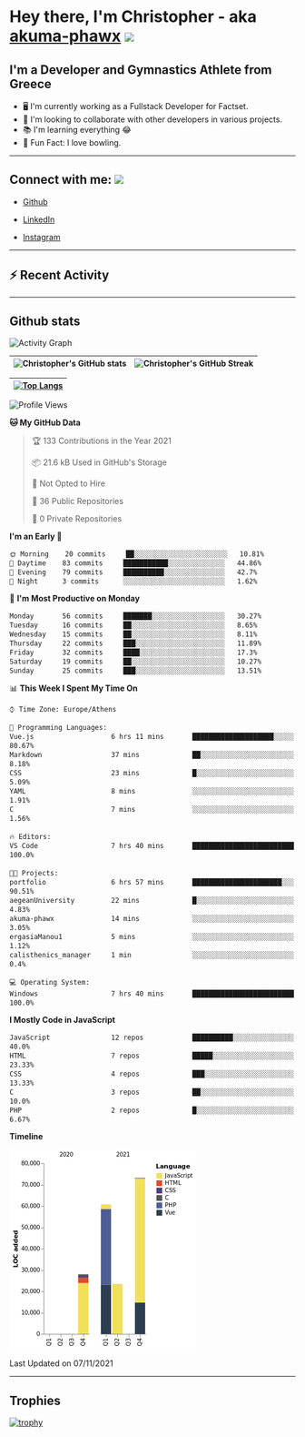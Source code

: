 # Hey there, I'm Christopher - aka [akuma-phawx](https://github.com/akuma-phawx) <img src = "https://raw.githubusercontent.com/MartinHeinz/MartinHeinz/master/wave.gif" width = 50px>

## I'm a Developer and Gymnastics Athlete from Greece

- 🖥️ I'm currently working as a Fullstack Developer for Factset.
- 🤲 I'm looking to collaborate with other developers in various projects.
- 📚 I'm learning everything 😂
- 🎳 Fun Fact: I love bowling.

---

## Connect with me: <img src='https://raw.githubusercontent.com/ShahriarShafin/ShahriarShafin/main/Assets/handshake.gif' width="100px">

- [Github](https://github.com/akuma-phawx)

- [LinkedIn](https://www.linkedin.com/in/christopher-vradis-3b9a68151/)

- [Instagram](https://www.instagram.com/chris.vrd_sw/)

---

## ⚡ Recent Activity

<!--START_SECTION:activity-->
<!--END_SECTION:activity-->

---

## Github stats

![Activity Graph](https://activity-graph.herokuapp.com/graph?username=akuma-phawx&theme=dracula)

| ![Christopher's GitHub stats](https://github-readme-stats.vercel.app/api?username=akuma-phawx&show_icons=true&theme=dracula) | ![Christopher's GitHub Streak](https://github-readme-streak-stats.herokuapp.com/?user=akuma-phawx&theme=dracula) |
| ---------------------------------------------------------------------------------------------------------------------------- | ---------------------------------------------------------------------------------------------------------------- |

| [![Top Langs](https://github-readme-stats.vercel.app/api/top-langs/?username=akuma-phawx&show_icons=true&theme=radical)](https://github.com/akuma-phawx/github-readme-stats) |
| ---------------------------------------------------------------------------------------------------------------------------------------------------------------------------- |

<!--START_SECTION:waka-->
![Profile Views](http://img.shields.io/badge/Profile%20Views-1-blue)

**🐱 My GitHub Data** 

> 🏆 133 Contributions in the Year 2021
 > 
> 📦 21.6 kB Used in GitHub's Storage 
 > 
> 🚫 Not Opted to Hire
 > 
> 📜 36 Public Repositories 
 > 
> 🔑 0 Private Repositories  
 > 
**I'm an Early 🐤** 

```text
🌞 Morning    20 commits     ██░░░░░░░░░░░░░░░░░░░░░░░   10.81% 
🌆 Daytime    83 commits     ███████████░░░░░░░░░░░░░░   44.86% 
🌃 Evening    79 commits     ██████████░░░░░░░░░░░░░░░   42.7% 
🌙 Night      3 commits      ░░░░░░░░░░░░░░░░░░░░░░░░░   1.62%

```
📅 **I'm Most Productive on Monday** 

```text
Monday       56 commits     ███████░░░░░░░░░░░░░░░░░░   30.27% 
Tuesday      16 commits     ██░░░░░░░░░░░░░░░░░░░░░░░   8.65% 
Wednesday    15 commits     ██░░░░░░░░░░░░░░░░░░░░░░░   8.11% 
Thursday     22 commits     ███░░░░░░░░░░░░░░░░░░░░░░   11.89% 
Friday       32 commits     ████░░░░░░░░░░░░░░░░░░░░░   17.3% 
Saturday     19 commits     ██░░░░░░░░░░░░░░░░░░░░░░░   10.27% 
Sunday       25 commits     ███░░░░░░░░░░░░░░░░░░░░░░   13.51%

```


📊 **This Week I Spent My Time On** 

```text
⌚︎ Time Zone: Europe/Athens

💬 Programming Languages: 
Vue.js                   6 hrs 11 mins       ████████████████████░░░░░   80.67% 
Markdown                 37 mins             ██░░░░░░░░░░░░░░░░░░░░░░░   8.18% 
CSS                      23 mins             █░░░░░░░░░░░░░░░░░░░░░░░░   5.09% 
YAML                     8 mins              ░░░░░░░░░░░░░░░░░░░░░░░░░   1.91% 
C                        7 mins              ░░░░░░░░░░░░░░░░░░░░░░░░░   1.56%

🔥 Editors: 
VS Code                  7 hrs 40 mins       █████████████████████████   100.0%

🐱‍💻 Projects: 
portfolio                6 hrs 57 mins       ██████████████████████░░░   90.51% 
aegeanUniversity         22 mins             █░░░░░░░░░░░░░░░░░░░░░░░░   4.83% 
akuma-phawx              14 mins             ░░░░░░░░░░░░░░░░░░░░░░░░░   3.05% 
ergasiaManou1            5 mins              ░░░░░░░░░░░░░░░░░░░░░░░░░   1.12% 
calisthenics_manager     1 min               ░░░░░░░░░░░░░░░░░░░░░░░░░   0.4%

💻 Operating System: 
Windows                  7 hrs 40 mins       █████████████████████████   100.0%

```

**I Mostly Code in JavaScript** 

```text
JavaScript               12 repos            ██████████░░░░░░░░░░░░░░░   40.0% 
HTML                     7 repos             █████░░░░░░░░░░░░░░░░░░░░   23.33% 
CSS                      4 repos             ███░░░░░░░░░░░░░░░░░░░░░░   13.33% 
C                        3 repos             ██░░░░░░░░░░░░░░░░░░░░░░░   10.0% 
PHP                      2 repos             █░░░░░░░░░░░░░░░░░░░░░░░░   6.67%

```


**Timeline**

![Chart not found](https://raw.githubusercontent.com/akuma-phawx/akuma-phawx/main/charts/bar_graph.png) 


 Last Updated on 07/11/2021
<!--END_SECTION:waka-->

---

## Trophies

[![trophy](https://github-profile-trophy.vercel.app/?username=akuma-phawx&theme=onedark)](https://github.com/ryo-ma/github-profile-trophy)
